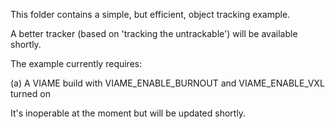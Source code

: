 This folder contains a simple, but efficient, object tracking example.

A better tracker (based on 'tracking the untrackable') will be available
shortly.

The example currently requires:

  (a) A VIAME build with VIAME_ENABLE_BURNOUT and VIAME_ENABLE_VXL turned on

It's inoperable at the moment but will be updated shortly.

